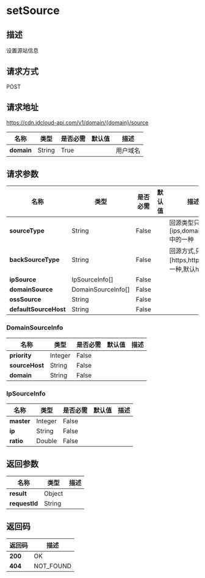 # setSource


## 描述
设置源站信息

## 请求方式
POST

## 请求地址
https://cdn.jdcloud-api.com/v1/domain/{domain}/source

|名称|类型|是否必需|默认值|描述|
|---|---|---|---|---|
|**domain**|String|True| |用户域名|

## 请求参数
|名称|类型|是否必需|默认值|描述|
|---|---|---|---|---|
|**sourceType**|String|False| |回源类型只能是[ips,domain,oss]中的一种|
|**backSourceType**|String|False| |回源方式,只能是[https,http]中的一种,默认http|
|**ipSource**|IpSourceInfo[]|False| | |
|**domainSource**|DomainSourceInfo[]|False| | |
|**ossSource**|String|False| | |
|**defaultSourceHost**|String|False| | |

### DomainSourceInfo
|名称|类型|是否必需|默认值|描述|
|---|---|---|---|---|
|**priority**|Integer|False| | |
|**sourceHost**|String|False| | |
|**domain**|String|False| | |
### IpSourceInfo
|名称|类型|是否必需|默认值|描述|
|---|---|---|---|---|
|**master**|Integer|False| | |
|**ip**|String|False| | |
|**ratio**|Double|False| | |

## 返回参数
|名称|类型|描述|
|---|---|---|
|**result**|Object| |
|**requestId**|String| |


## 返回码
|返回码|描述|
|---|---|
|**200**|OK|
|**404**|NOT_FOUND|
